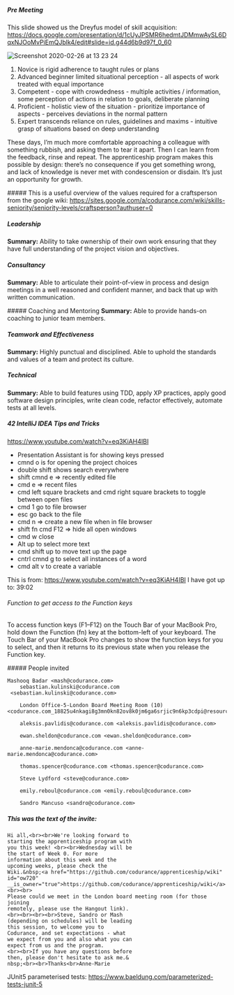 ##### Pre Meeting
This slide showed us the Dreyfus model of skill acquisition:
https://docs.google.com/presentation/d/1cUyJPSMR6hedmtJDMmwAySL6DqxNJOoMvPiEmQJblk4/edit#slide=id.g44d6b9d97f_0_60

![Screenshot 2020-02-26 at 13 23 24](https://user-images.githubusercontent.com/27693622/75348698-3de7d480-589b-11ea-85d5-aa775c81a786.png)

1. Novice is rigid adherence to taught rules or plans
2. Advanced beginner limited situational perception - all aspects of work treated with equal importance
3. Competent - cope with crowdedness - multiple activities / information, some perception of actions in relation to goals, deliberate planning
4. Proficient - holistic view of the situation - prioritize importance of aspects - perceives deviations in the normal pattern
5. Expert transcends reliance on rules, guidelines and maxims - intuitive grasp of situations based on deep understanding

These days, I’m much more comfortable 
approaching a colleague with something 
rubbish, and asking them to tear it 
apart. Then I can learn from the 
feedback, rinse and repeat. The apprenticeship program makes this possible by design: there’s no 
consequence if you get something wrong, and lack of knowledge is never met with condescension or disdain. It’s just an 
opportunity for growth.


##### This is a useful overview of the values required for a craftsperson from the google wiki:
https://sites.google.com/a/codurance.com/wiki/skills-seniority/seniority-levels/craftsperson?authuser=0

##### Leadership
**Summary:** Ability to take ownership of their own work ensuring that they have 
full understanding of the project vision 
and objectives.

##### Consultancy
**Summary:** Able to articulate their 
point-of-view in process and design 
meetings in a well reasoned and 
confident manner, and back that up with written communication. 


##### Coaching and Mentoring
**Summary:** Able to provide hands-on coaching to junior team members.

##### Teamwork and Effectiveness
**Summary:** Highly punctual and disciplined. Able to uphold the 
standards and values of a team and protect its culture. 

##### Technical
**Summary:** Able to build features 
using TDD, apply XP practices, apply good software design principles, write
clean code, refactor effectively, automate tests at all levels. 

##### 42 IntelliJ IDEA Tips and Tricks
https://www.youtube.com/watch?v=eq3KiAH4IBI

- Presentation Assistant is for showing keys pressed
- cmnd o is for opening the project choices
- double shift shows search everywhere
- shift cmnd e => recently edited file
- cmd e => recent files
- cmd left square brackets and cmd right square brackets to toggle between open files
- cmd 1 go to file browser
- esc go back to the file
- cmd n => create a new file when in file browser
- shift fn cmd F12 => hide all open windows
- cmd w close
- Alt up to select more text
- cmd shift up to move text up the page
- cntrl cmnd g to select all instances of a word
- cmd alt v to create a variable

This is from:
https://www.youtube.com/watch?v=eq3KiAH4IBI
I have got up to: 39:02

###### Function to get access to the Function keys

To access function keys (F1–F12) on the Touch Bar of your MacBook Pro,
hold down the Function (fn) key at the bottom-left of your keyboard.
The Touch Bar of your MacBook Pro changes to show the function keys for
you to select, and then it returns to its previous state when you release the
Function key.


##### People invited
```
Mashooq Badar <mash@codurance.com>
	sebastian.kulinski@codurance.com
 <sebastian.kulinski@codurance.com>

	London Office-5-London Board Meeting Room (10) <codurance.com_18825u4nkagi8g3mn0kn82ov8k0jm6ga6srjic9n6kp3cdpi@resource.calendar.google.com>

	aleksis.pavlidis@codurance.com <aleksis.pavlidis@codurance.com>

	ewan.sheldon@codurance.com <ewan.sheldon@codurance.com>

	anne-marie.mendonca@codurance.com <anne-marie.mendonca@codurance.com>

	thomas.spencer@codurance.com <thomas.spencer@codurance.com>

	Steve Lydford <steve@codurance.com>

	emily.reboul@codurance.com <emily.reboul@codurance.com>

	Sandro Mancuso <sandro@codurance.com>
```

##### This was the text of the invite:
```
Hi all,<br><br>We're looking forward to 
starting the apprenticeship program with 
you this week! <br><br>Wednesday will be 
the start of Week 0. For more 
information about this week and the 
upcoming weeks, please check the 
Wiki.&nbsp;<a href="https://github.com/codurance/apprenticeship/wiki" id="ow720" __is_owner="true">https://github.com/codurance/apprenticeship/wiki</a><br><br>
Please could we meet in the London board meeting room (for those joining 
remotely, please use the Hangout link).
<br><br><br><br>Steve, Sandro or Mash 
(depending on schedules) will be leading 
this session, to welcome you to 
Codurance, and set expectations - what 
we expect from you and also what you can
expect from us and the program.
<br><br>If you have any questions before 
then, please don't hesitate to ask me.&
nbsp;<br><br>Thanks<br>Anne-Marie

```

JUnit5 parameterised tests:
https://www.baeldung.com/parameterized-tests-junit-5
